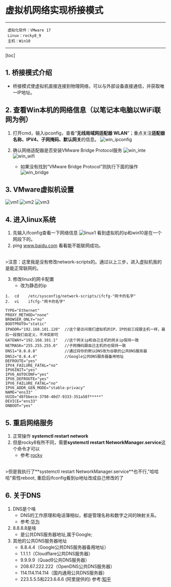 # 虚拟机网络实现桥接模式

*********************************
     虚拟化软件：VMware 17            
     Linux：rocky8_9   
     主机：Win10                          
*********************************
[toc]

## 1. 桥接模式介绍
- 桥接模式使虚拟机直接连接到物理网络，可以与外部设备直接通信，并获取唯一IP地址。

## 2. 查看Win本机的网络信息（以笔记本电脑以WiFi联网为例）
1. 打开cmd，输入ipconfig，查看“**无线局域网适配器 WLAN**”；重点关注**适配器名称、IPV4、子网掩码、默认网关**的信息。
![win_ipconfig](../res/Bridging_network/win.png)

2. 确认网络适配器是否安装VMware Bridge Protocol服务
![win_inte](../res/Bridging_network/win_inte.png)
![win_wifi](../res/Bridging_network/win_wifi.png)
    - 如果没有找到“VMware Bridge Protocol”则执行下面的操作
![win_bridge](../res/Bridging_network/win_bridge.png)

## 3. VMware虚拟机设置

![vm1](../res/Bridging_network/vm1.png)
![vm2](../res/Bridging_network/vm2.png)
![vm3](../res/Bridging_network/vm3.png)

## 4. 进入linux系统
1. 先输入ifconfig查看一下网络信息
![linux1](../res/Bridging_network/linux1.png)
看到虚拟机的ip和win10是在一个网段下的。
2. ping www.baidu.com 看看能不能联网成功。
<br/>
>注意：这里我是没有修改network-scripts的。通过以上三步，进入虚拟机我的是能正常联网的。

3. 修改linux的网卡配置
    - 改为静态的ip

```shell
1.  cd    /etc/sysconfig/network-scripts/ifcfg-"网卡的名字"
2.  vi    ifcfg-"网卡的名字"    
```

```vim
TYPE="Ethernet"
PROXY_METHOD="none"
BROWSER_ONLY="no"
BOOTPROTO="static"
IPADDR="192.168.101.120"  //这个是访问我们虚拟机的IP，IP的前三段跟主机一样，最后一段我们自定义，不冲突即可
GATEWAY="192.168.101.1"   //这个网关ip和自己主机的网关ip保持一致
NETMASK="255.255.255.0"   //子网掩码跟自己主机的也保持一致
DNS1="8.8.8.8"            //通过将你的默认DNS改为谷歌的公共DNS服务器
DNS2="8.8.4.4"            //Google公共DNS服务器备用地址
DEFROUTE="yes"
IPV4_FAILURE_FATAL="no"
IPV6INIT="yes"
IPV6_AUTOCONF="yes"
IPV6_DEFROUTE="yes"
IPV6_FAILURE_FATAL="no"
IPV6_ADDR_GEN_MODE="stable-privacy"
NAME="ens33"
UUID="d8fbbece-3798-40d7-9333-351a58f*****"
DEVICE="ens33"
ONBOOT="yes"
```

## 5. 重启网络服务
1. 正常操作 **systemctl restart network**
2. 但是rocky8有所不同，需要**systemctl restart NetworkManager.service**这个命令才可以
    - 参考:[rocky](https://forums.rockylinux.org/t/testing-network-service-not-found/2457)
<br/>
>但是我执行了**systemctl restart NetworkManager.service**也不行,"哈哈哈"索性reboot, 重启后ifconfig看到ip地址改成自己修改的了

## 6. 关于DNS

1. DNS是个啥
    - DNS的工作原理和电话簿相似，都是管理名称和数字之间的映射关系。
    - 参考:[华为](https://info.support.huawei.com/info-finder/encyclopedia/zh/DNS.html)
2. 8.8.8.8是啥
    - 是公共DNS服务器地址,属于Google;
3. 其他的公共DNS服务器地址
    - 8.8.4.4（Google公共DNS服务器备用地址）
    - 1.1.1.1（Cloudflare公共DNS服务器）
    - 9.9.9.9（Quad9公共DNS服务器）
    - 208.67.222.222（OpenDNS公共DNS服务器）
    - 114.114.114.114（国内通用公共DNS服务器）
    - 223.5.5.5和223.6.6.6 (阿里提供的)
参考:[知乎](https://zhuanlan.zhihu.com/p/649915258)